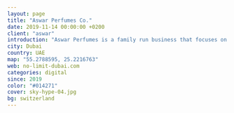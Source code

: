```yaml
---
layout: page
title: "Aswar Perfumes Co."
date: 2019-11-14 00:00:00 +0200
client: "aswar"
introduction: "Aswar Perfumes is a family run business that focuses on wellness products, with a particular focus on perfumes and creams."
city: Dubai
country: UAE
map: "55.2788595, 25.2216763"
web: no-limit-dubai.com
categories: digital
since: 2019
color: "#014271"
cover: sky-hype-04.jpg
bg: switzerland
---
```

